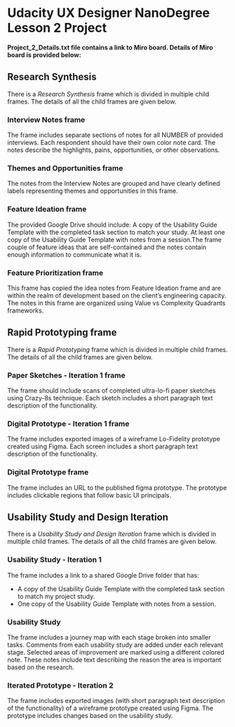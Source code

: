 # Udacity UX Designer NanoDegree Lesson 2 Project
**Project_2_Details.txt file contains a link to Miro board. Details of Miro board is provided below:**

## Research Synthesis
There is a _Research Synthesis_ frame which is divided in multiple child frames. The details of all the child frames are given below.

### Interview Notes frame
The frame includes separate sections of notes for all NUMBER of provided interviews. Each respondent should have their own color note card.
The notes describe the highlights, pains, opportunities, or other observations.

### Themes and Opportunities frame
The notes from the Interview Notes are grouped and have clearly defined labels representing themes and opportunities in this frame.

### Feature Ideation frame
The provided Google Drive should include:
A copy of the Usability Guide Template with the completed task section to match your study.
At least one copy of the Usability Guide Template with notes from a session.The frame couple of feature ideas that are self-contained and the notes contain enough information to communicate what it is.

### Feature Prioritization frame
This frame has copied the idea notes from Feature Ideation frame and are within the realm of development based on the client’s engineering capacity. The notes in this frame are organized using Value vs Complexity Quadrants frameworks.

## Rapid Prototyping frame
There is a _Rapid Prototyping_ frame which is divided in multiple child frames. The details of all the child frames are given below.

### Paper Sketches - Iteration 1 frame
The frame should include scans of completed ultra-lo-fi paper sketches using Crazy-8s technique. Each sketch includes a short paragraph text description of the functionality.

### Digital Prototype - Iteration 1 frame
The frame includes exported images of a wireframe Lo-Fidelity prototype created using Figma. Each screen includes a short paragraph text description of the functionality.

### Digital Prototype frame
The frame includes an URL to the published figma prototype. The prototype includes clickable regions that follow basic UI principals.

## Usability Study and Design Iteration 
There is a _Usability Study and Design Iteration_ frame which is divided in multiple child frames. The details of all the child frames are given below.

### Usability Study - Iteration 1 ###
The frame includes a link to a shared Google Drive folder that has:
- A copy of the Usability Guide Template with the completed task section to match my project study.
- One copy of the Usability Guide Template with notes from a session.

### Usability Study ###
The frame includes a journey map with each stage broken into smaller tasks.
Comments from each usability study are added under each relevant stage. 
Selected areas of improvement are marked using a different colored note. These notes include text describing the reason the area is important based on the research.

### Iterated Prototype - Iteration 2 ###
The frame includes exported images (with short paragraph text description of the functionality) of a wireframe prototype created using Figma.
The prototype includes changes based on the usability study.
